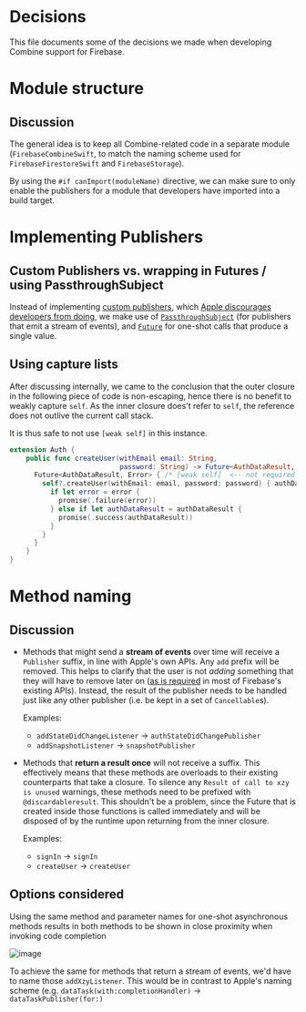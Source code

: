 # Decisions

This file documents some of the decisions we made when developing Combine support for Firebase.

# Module structure

## Discussion
The general idea is to keep all Combine-related code in a separate module (`FirebaseCombineSwift`, to match the naming scheme used for `FirebaseFirestoreSwift` and `FirebaseStorage`).

By using the `#if canImport(moduleName)` directive, we can make sure to only enable the publishers for a module that developers have imported into a build target.


# Implementing Publishers

## Custom Publishers vs. wrapping in Futures / using PassthroughSubject

Instead of implementing [custom  publishers](https://thoughtbot.com/blog/lets-build-a-custom-publisher-in-combine), which [Apple discourages developers from doing](https://developer.apple.com/documentation/combine/publisher), we make use of [`PassthroughSubject`](https://developer.apple.com/documentation/combine/passthroughsubject) (for publishers that emit a stream of events), and [`Future`](https://developer.apple.com/documentation/combine/future) for one-shot calls that produce a single value.

## Using capture lists

After discussing internally, we came to the conclusion that the outer closure in the following piece of code is non-escaping, hence there is no benefit to weakly capture `self`. As the inner closure does't refer to `self`, the reference does not outlive the current call stack.

It is thus safe to not use `[weak self]` in this instance.

```swift
extension Auth {
    public func createUser(withEmail email: String,
                           password: String) -> Future<AuthDataResult, Error> {
      Future<AuthDataResult, Error> { /* [weak self]  <-- not required */ promise in
        self?.createUser(withEmail: email, password: password) { authDataResult, error in
          if let error = error {
            promise(.failure(error))
          } else if let authDataResult = authDataResult {
            promise(.success(authDataResult))
          }
        }
      }
    }
}
```

# Method naming

## Discussion
* Methods that might send a **stream of events** over time will receive a `Publisher` suffix, in line with Apple's own APIs. Any `add` prefix will be removed. This helps to clarify that the user is not _adding_ something that they will have to remove later on ([as is required](https://firebase.google.com/docs/auth/ios/start#listen_for_authentication_state) in most of Firebase's existing APIs). Instead, the result of the publisher needs to be handled just like any other publisher (i.e. be kept in a set of `Cancellable`s).

    Examples:
    * `addStateDidChangeListener` -> `authStateDidChangePublisher`
    * `addSnapshotListener` -> `snapshotPublisher`

* Methods that **return a result once** will not receive a suffix. This effectively means that these methods are overloads to their existing counterparts that take a closure. To silence any `Result of call to xzy is unused` warnings, these methods need to be prefixed with `@discardableresult`. This shouldn't be a problem, since the Future that is created inside those functions is called immediately and will be disposed of by the runtime upon returning from the inner closure.

    Examples:
    * `signIn` -> `signIn`
    * `createUser` -> `createUser`

## Options considered
Using the same method and parameter names for one-shot asynchronous methods results in both methods to be shown in close proximity when invoking code completion

![image](https://user-images.githubusercontent.com/232107/99672274-76f05680-2a73-11eb-880a-3563f293de7d.png)

To achieve the same for methods that return a stream of events, we'd have to name those `addXzyListener`. This would be in contrast to Apple's naming scheme (e.g. `dataTask(with:completionHandler)` -> `dataTaskPublisher(for:)`
